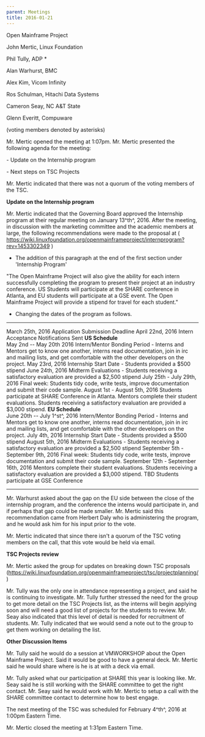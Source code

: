 ```yaml
---
parent: Meetings
title: 2016-01-21
---
```

Open Mainframe Project


John Mertic, Linux Foundation

Phil Tully, ADP \*

Alan Warhurst, BMC

Alex Kim, Vicom Infinity

Ros Schulman, Hitachi Data Systems

Cameron Seay, NC A&T State

Glenn Everitt, Compuware

(voting members denoted by asterisks)

Mr. Mertic opened the meeting at 1:07pm. Mr. Mertic presented the
following agenda for the meeting:

\- Update on the Internship program

\- Next steps on TSC Projects

Mr. Mertic indicated that there was not a quorum of the voting members
of the TSC.

**Update on the Internship program**

Mr. Mertic indicated that the Governing Board approved the Internship
program at their regular meeting on January 13^th^, 2016. After the
meeting, in discussion with the marketing committee and the academic
members at large, the following recommendations were made to the
proposal at (
<https://wiki.linuxfoundation.org/openmainframeproject/internprogram?rev=1453302349>
)

-   The addition of this paragraph at the end of the first section under
    'Internship Program'

"The Open Mainframe Project will also give the ability for each intern
successfully completing the program to present their project at an
industry conference. US Students will participate at the SHARE
conference in Atlanta, and EU students will participate at a GSE event.
The Open Mainframe Project will provide a stipend for travel for each
student."

-   Changing the dates of the program as follows.

  --------------------------------------- ------------------------------------------------------------------------------------------------------------------------------------------------------------------------------------------------------
  March 25th, 2016                        Application Submission Deadline
  April 22nd, 2016                        Intern Acceptance Notifications Sent
  **US Schedule**                         
  May 2nd -- May 20th 2016                Intern/Mentor Bonding Period - Interns and Mentors get to know one another, interns read documentation, join in irc and mailing lists, and get comfortable with the other developers on the project.
  May 23rd, 2016                          Internship Start Date - Students provided a \$500 stipend
  June 24th, 2016                         Midterm Evaluations - Students receiving a satisfactory evaluation are provided a \$2,500 stipend
  July 25th - July 29th, 2016             Final week: Students tidy code, write tests, improve documentation and submit their code sample.
  August 1st - August 5th, 2016           Students participate at SHARE Conference in Atlanta. Mentors complete their student evaluations. Students receiving a satisfactory evaluation are provided a \$3,000 stipend.
  **EU Schedule**                         
  June 20th -- July 1^st^, 2016           Intern/Mentor Bonding Period - Interns and Mentors get to know one another, interns read documentation, join in irc and mailing lists, and get comfortable with the other developers on the project.
  July 4th, 2016                          Internship Start Date - Students provided a \$500 stipend
  August 5th, 2016                        Midterm Evaluations - Students receiving a satisfactory evaluation are provided a \$2,500 stipend
  September 5th - September 9th, 2016     Final week: Students tidy code, write tests, improve documentation and submit their code sample.
  September 12th - September 16th, 2016   Mentors complete their student evaluations. Students receiving a satisfactory evaluation are provided a \$3,000 stipend.
  TBD                                     Students participate at GSE Conference
  --------------------------------------- ------------------------------------------------------------------------------------------------------------------------------------------------------------------------------------------------------

Mr. Warhurst asked about the gap on the EU side between the close of the
internship program, and the conference the interns would participate in,
and if perhaps that gap could be made smaller. Mr. Mertic said this
recommendation came from Herbert Daly who is administering the program,
and he would ask him for his input prior to the vote.

Mr. Mertic indicated that since there isn't a quorum of the TSC voting
members on the call, that this vote would be held via email.

**TSC Projects review**

Mr. Mertic asked the group for updates on breaking down TSC proposals
(<https://wiki.linuxfoundation.org/openmainframeproject/tsc/projectplanning/>
)

Mr. Tully was the only one in attendance representing a project, and
said he is continuing to investigate. Mr. Tully further stressed the
need for the group to get more detail on the TSC Projects list, as the
interns will begin applying soon and will need a good list of projects
for the students to review. Mr. Seay also indicated that this level of
detail is needed for recruitment of students. Mr. Tully indicated that
we would send a note out to the group to get them working on detailing
the list.

**Other Discussion Items**

Mr. Tully said he would do a session at VMWORKSHOP about the Open
Mainframe Project. Said it would be good to have a general deck. Mr.
Mertic said he would share where is he is at with a deck via email.

Mr. Tully asked what our participation at SHARE this year is looking
like. Mr. Seay said he is still working with the SHARE committee to get
the right contact. Mr. Seay said he would work with Mr. Mertic to setup
a call with the SHARE committee contact to determine how to best engage.

The next meeting of the TSC was scheduled for February 4^th^, 2016 at
1:00pm Eastern Time.

Mr. Mertic closed the meeting at 1:31pm Eastern Time.
